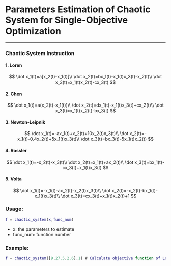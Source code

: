 # Parameters Estimation of Chaotic System for Single-Objective Optimization

---

### Chaotic System Instruction

#### 1. Loren

$$
\dot x_1(t)=a[x_2(t)-x_1(t)]\\
\dot x_2(t)=bx_1(t)-x_1(t)x_3(t)-x_2(t)\\
\dot x_3(t)=x_1(t)x_2(t)-cx_3(t)
$$

#### 2. Chen

$$
\dot x_1(t)=a(x_2(t)-x_1(t))\\
\dot x_2(t)=dx_1(t)-x_1(t)x_3(t)+cx_2(t)\\
\dot x_3(t)=x_1(t)x_2(t)-bx_3(t)
$$

#### 3. Newton-Leipnik

$$
\dot x_1(t)=-ax_1(t)+x_2(t)+10x_2(t)x_3(t)\\
\dot x_2(t)=-x_1(t)-0.4x_2(t)+5x_1(t)x_3(t)\\
\dot x_3(t)=bx_3(t)-5x_1(t)x_2(t)
$$

#### 4. Rossler

$$
\dot x_1(t)=-x_2(t)-x_3(t)\\
\dot x_2(t)=x_1(t)+ax_2(t)\\
\dot x_3(t)=bx_1(t)-cx_3(t)+x_1(t)x_3(t)
$$



#### 5. Volta

$$
\dot x_1(t)=-x_1(t)-ax_2(t)-x_2(t)x_3(t)\\
\dot x_2(t)=-x_2(t)-bx_1(t)-x_1(t)x_3(t)\\
\dot x_3(t)=cx_3(t)+x_1(t)x_2(t)+1
$$

### Usage:

```matlab
f = chaotic_system(x,func_num)
```

* x: the parameters to estimate
* func_num: function number

### Example:

```matlab
f = chaotic_system([9,27.5,2.6],1) # Calculate objective function of Loren chaotic system
```

